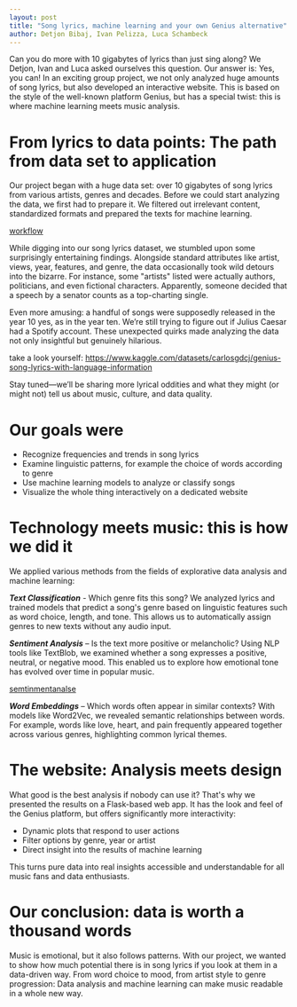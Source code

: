 ```yaml
---
layout: post
title: "Song lyrics, machine learning and your own Genius alternative"
author: Detjon Bibaj, Ivan Pelizza, Luca Schambeck
---
```



Can you do more with 10 gigabytes of lyrics than just sing along? We Detjon, Ivan and Luca asked ourselves this question. Our answer is: Yes, you can! In an exciting group project, we not only analyzed huge amounts of song lyrics, but also developed an interactive website. This is based on the style of the well-known platform Genius, but has a special twist: this is where machine learning meets music analysis.

# From lyrics to data points: The path from data set to application

Our project began with a huge data set: over 10 gigabytes of song lyrics from various artists, genres and decades. Before we could start analyzing the data, we first had to prepare it. We filtered out irrelevant content, standardized formats and prepared the texts for machine learning.

[workflow](./assets/img/assets/img/2025-06-01-group11-LID-Workflow.png)

While digging into our song lyrics dataset, we stumbled upon some surprisingly entertaining findings. Alongside standard attributes like artist, views, year, features, and genre, the data occasionally took wild detours into the bizarre. For instance, some "artists" listed were actually authors, politicians, and even fictional characters. Apparently, someone decided that a speech by a senator counts as a top-charting single.

Even more amusing: a handful of songs were supposedly released in the year 10 yes, as in the year ten. We’re still trying to figure out if Julius Caesar had a Spotify account. These unexpected quirks made analyzing the data not only insightful but genuinely hilarious.

take a look yourself:
https://www.kaggle.com/datasets/carlosgdcj/genius-song-lyrics-with-language-information

Stay tuned—we’ll be sharing more lyrical oddities and what they might (or might not) tell us about music, culture, and data quality.


# Our goals were

- Recognize frequencies and trends in song lyrics
- Examine linguistic patterns, for example the choice of words according to genre
- Use machine learning models to analyze or classify songs
- Visualize the whole thing interactively on a dedicated website


# Technology meets music: this is how we did it


We applied various methods from the fields of explorative data analysis and machine learning:

***Text Classification*** - Which genre fits this song?
We analyzed lyrics and trained models that predict a song's genre based on linguistic features such as word choice, length, and tone. This allows us to automatically assign genres to new texts without any audio input.

***Sentiment Analysis*** – Is the text more positive or melancholic?
Using NLP tools like TextBlob, we examined whether a song expresses a positive, neutral, or negative mood. This enabled us to explore how emotional tone has evolved over time in popular music.

[semtinmentanalse](./assets/img/assets/img/2025-06-01-group11-LID-sentiment.png)


***Word Embeddings*** – Which words often appear in similar contexts?
With models like Word2Vec, we revealed semantic relationships between words. For example, words like love, heart, and pain frequently appeared together across various genres, highlighting common lyrical themes.


# The website: Analysis meets design


What good is the best analysis if nobody can use it? That's why we presented the results on a Flask-based web app. It has the look and feel of the Genius platform, but offers significantly more interactivity:

- Dynamic plots that respond to user actions
- Filter options by genre, year or artist
- Direct insight into the results of machine learning

This turns pure data into real insights accessible and understandable for all music fans and data enthusiasts.


# Our conclusion: data is worth a thousand words


Music is emotional, but it also follows patterns. With our project, we wanted to show how much potential there is in song lyrics if you look at them in a data-driven way. From word choice to mood, from artist style to genre progression: Data analysis and machine learning can make music readable in a whole new way. 